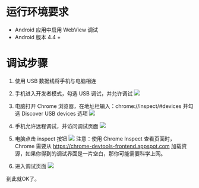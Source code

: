 # 运行环境要求
- Android 应用中启用 WebView 调试
- Android 版本 4.4 +
# 调试步骤
1. 使用 USB 数据线将手机与电脑相连

2. 手机进入开发者模式，勾选 USB 调试，并允许调试
![](http://upload-images.jianshu.io/upload_images/5018455-ae5d7db19b635d68.png?imageMogr2/auto-orient/strip%7CimageView2/2/w/1240)
3. 电脑打开 Chrome 浏览器，在地址栏输入：chrome://inspect/#devices 并勾选 Discover USB devices 选项
![](http://upload-images.jianshu.io/upload_images/5018455-04f75d89c6821c74.png?imageMogr2/auto-orient/strip%7CimageView2/2/w/1240)
4. 手机允许远程调试，并访问调试页面
![](http://upload-images.jianshu.io/upload_images/5018455-f9ca7fdbcbf2f3a1.png?imageMogr2/auto-orient/strip%7CimageView2/2/w/1240)
5. 电脑点击 inspect 按钮
![](http://upload-images.jianshu.io/upload_images/5018455-1268b2232f261fb3.png?imageMogr2/auto-orient/strip%7CimageView2/2/w/1240)
注意：使用 Chrome Inspect 查看页面时，Chrome 需要从 https://chrome-devtools-frontend.appspot.com 加载资源，如果你得到的调试界面是一片空白，那你可能需要科学上网。
6. 进入调试页面
![](http://upload-images.jianshu.io/upload_images/5018455-33e8c3a9f91d5d39.png?imageMogr2/auto-orient/strip%7CimageView2/2/w/1240)

到此就OK了。